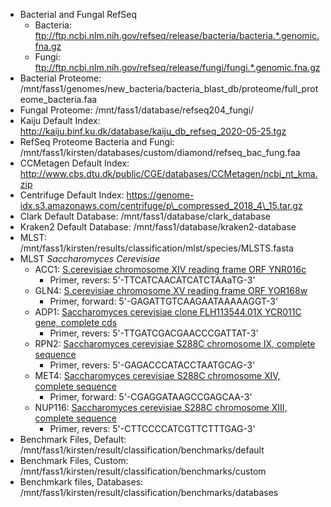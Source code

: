 - Bacterial and Fungal RefSeq
   - Bacteria: ftp://ftp.ncbi.nlm.nih.gov/refseq/release/bacteria/bacteria.*.genomic.fna.gz
   - Fungi: ftp://ftp.ncbi.nlm.nih.gov/refseq/release/fungi/fungi.*.genomic.fna.gz
- Bacterial Proteome: /mnt/fass1/genomes/new_bacteria/bacteria_blast_db/proteome/full_proteome_bacteria.faa
- Fungal Proteome: /mnt/fass1/database/refseq204_fungi/
- Kaiju Default Index: http://kaiju.binf.ku.dk/database/kaiju_db_refseq_2020-05-25.tgz
- RefSeq Proteome Bacteria and Fungi: /mnt/fass1/kirsten/databases/custom/diamond/refseq_bac_fung.faa
- CCMetagen Default Index: http://www.cbs.dtu.dk/public/CGE/databases/CCMetagen/ncbi_nt_kma.zip
- Centrifuge Default Index: https://genome-idx.s3.amazonaws.com/centrifuge/p\_compressed_2018_4\_15.tar.gz
- Clark Default Database: /mnt/fass1/database/clark_database
- Kraken2 Default Database: /mnt/fass1/database/kraken2-database
- MLST: /mnt/fass1/kirsten/results/classification/mlst/species/MLSTS.fasta
- MLST *Saccharomyces Cerevisiae*
  - ACC1: [S.cerevisiae chromosome XIV reading frame ORF YNR016c](https://www.ncbi.nlm.nih.gov/nuccore/Z71631.1?report=fasta)
    - Primer, revers: 5'-TTCATCAACATCATCTAAaTG-3'
  - GLN4: [S.cerevisiae chromosome XV reading frame ORF YOR168w](https://www.ncbi.nlm.nih.gov/nuccore/Z75076.1?report=fasta)
    - Primer, forward: 5'-GAGATTGTCAAGAATAAAAAGGT-3'
  - ADP1: [Saccharomyces cerevisiae clone FLH113544.01X YCR011C gene, complete cds](https://www.ncbi.nlm.nih.gov/nuccore/AY693056.1?report=fasta)
    - Primer, revers: 5'-TTGATCGACGAACCCGATTAT-3'
  - RPN2: [Saccharomyces cerevisiae S288C chromosome IX, complete sequence](https://www.ncbi.nlm.nih.gov/nuccore/NC_001141.2?report=fasta)
    - Primer, revers: 5'-GAGACCCATACCTAATGCAG-3'
  - MET4: [Saccharomyces cerevisiae S288C chromosome XIV, complete sequence](https://www.ncbi.nlm.nih.gov/nuccore/NC_001146.8?report=fasta)
    - Primer, forward: 5'-CGAGGATAAGCCGAGCAA-3'
  - NUP116: [Saccharomyces cerevisiae S288C chromosome XIII, complete sequence](https://www.ncbi.nlm.nih.gov/nuccore/NC_001145.3?report=fasta)
    - Primer, revers: 5'-CTTCCCCATCGTTCTTTGAG-3'
- Benchmark Files, Default: /mnt/fass1/kirsten/result/classification/benchmarks/default
- Benchmark Files, Custom: /mnt/fass1/kirsten/result/classification/benchmarks/custom
- Benchmkark files, Databases: /mnt/fass1/kirsten/result/classification/benchmarks/databases